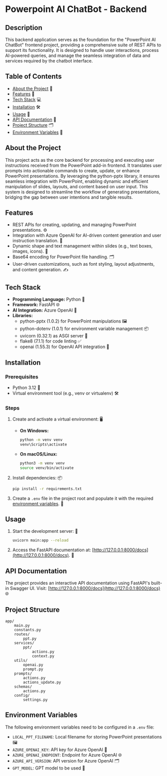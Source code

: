 # Powerpoint AI ChatBot - Backend

## Description
This backend application serves as the foundation for the "PowerPoint AI ChatBot" frontend project, providing a comprehensive suite of REST APIs to support its functionality. It is designed to handle user interactions, process AI-powered queries, and manage the seamless integration of data and services required by the chatbot interface.

## Table of Contents
- [About the Project](#about-the-project) 📄
- [Features](#features) 🌟
- [Tech Stack](#tech-stack) 💻
- [Installation](#installation) 🛠️
- [Usage](#usage) 🚀
- [API Documentation](#api-documentation) 📖
- [Project Structure](#project-structure) 🗂️
- [Environment Variables](#environment-variables) 🔑

## About the Project
This project acts as the core backend for processing and executing user instructions received from the PowerPoint add-in frontend. It translates user prompts into actionable commands to create, update, or enhance PowerPoint presentations. By leveraging the python-pptx library, it ensures seamless integration with PowerPoint, enabling dynamic and efficient manipulation of slides, layouts, and content based on user input. This system is designed to streamline the workflow of generating presentations, bridging the gap between user intentions and tangible results.

## Features
- REST APIs for creating, updating, and managing PowerPoint presentations. ⚙️
- Integration with Azure OpenAI for AI-driven content generation and user instruction translation. 🤖
- Dynamic shape and text management within slides (e.g., text boxes, images, icons). 🎨
- Base64 encoding for PowerPoint file handling. 🗂️
- User-driven customizations, such as font styling, layout adjustments, and content generation. ✍️

## Tech Stack
- **Programming Language:** Python 🐍
- **Framework:** FastAPI 🌐
- **AI Integration:** Azure OpenAI 🤖
- **Libraries:**
  - python-pptx (1.0.2) for PowerPoint manipulations 🖼️
  - python-dotenv (1.0.1) for environment variable management 📦
  - uvicorn (0.32.1) as ASGI server 🚀
  - flake8 (7.1.1) for code linting ✅
  - openai (1.55.3) for OpenAI API integration 🧠
  
## Installation
### Prerequisites
- Python 3.12 🐍
- Virtual environment tool (e.g., venv or virtualenv) 🛠️

### Steps

1. Create and activate a virtual environment: 🖥️
   - **On Windows:**
     ```bash
     python -m venv venv
     venv\Scripts\activate
     ```
   - **On macOS/Linux:**
     ```bash
     python3 -m venv venv
     source venv/bin/activate
     ```

2. Install dependencies: 📦
   ```bash
   pip install -r requirements.txt
   ```

3. Create a `.env` file in the project root and populate it with the required [environment variables](#environment-variables). 📝

## Usage
1. Start the development server: 🚀
   ```bash
   uvicorn main:app --reload
   ```

2. Access the FastAPI documentation at: [http://127.0.0.1:8000/docs](http://127.0.0.1:8000/docs). 📖

## API Documentation
The project provides an interactive API documentation using FastAPI's built-in Swagger UI. Visit:
[http://127.0.0.1:8000/docs](http://127.0.0.1:8000/docs) 🌐

## Project Structure
```
app/
    main.py
    constants.py
    routes/
        ppt.py
    services/
        ppt/
            actions.py
            context.py
    utils/
        openai.py
        prompt.py
    prompts/
        actions.py
        actions_update.py
    schemas/
        actions.py
    config/
        settings.py
```

## Environment Variables
The following environment variables need to be configured in a `.env` file:

- `LOCAL_PPT_FILENAME`: Local filename for storing PowerPoint presentations 🖼️
- `AZURE_OPENAI_KEY`: API key for Azure OpenAI 🔑
- `AZURE_OPENAI_ENDPOINT`: Endpoint for Azure OpenAI 🌐
- `AZURE_API_VERSION`: API version for Azure OpenAI 🗂️
- `GPT_MODEL`: GPT model to be used 🤖

